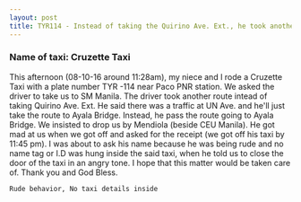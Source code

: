 ```yaml
---
layout: post
title: TYR114 - Instead of taking the Quirino Ave. Ext., he took another road. We asked the driver just to drop us at CEU Manila
---
```


### Name of taxi: Cruzette Taxi

This afternoon (08-10-16 around 11:28am), my niece and I rode a Cruzette Taxi with a plate number TYR -114 near Paco PNR station. We asked the driver to take us to SM Manila. The driver took another route intead of taking Quirino Ave. Ext. He said there was a traffic at UN Ave. and he'll just take the route to Ayala Bridge. Instead, he pass the route going to Ayala Bridge. We insisted to drop us by Mendiola (beside CEU Manila). He got mad at us when we got off and asked for the receipt (we got off his taxi by 11:45 pm). I was about to ask his name because he was being rude and no name tag or I.D was hung inside the said taxi, when he told us to close the door of the taxi in an angry tone. I hope that this matter would be taken care of. Thank you and God Bless.

```Rude behavior, No taxi details inside```
